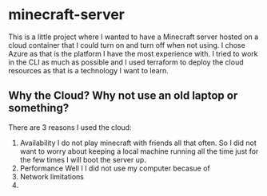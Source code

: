 # minecraft-server

This is a little project where I wanted to have a Minecraft server hosted on a cloud container that I could turn on and turn off when not using. 
I chose Azure as that is the platform I have the most experience with. I tried to work in the CLI as much as possible and I used terraform to deploy the cloud resources as that is a technology I want to learn.

## Why the Cloud? Why not use an old laptop or something?
There are 3 reasons I used the cloud:
1. Availability
   I do not play minecraft with friends all that often. So I did not want to worry about keeping a local machine running all the time just for the few times I will boot the server up.
3. Performance
   Well I 
I did not use my computer becasue of 
5. Network limitations
6. 


